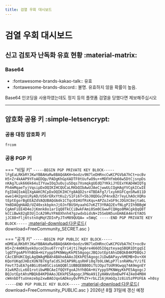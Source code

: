 ```yaml
---
title: 검열 우회 대시보드
---
```

# 검열 우회 대시보드
## 신고 검토자 난독화 유효 현황 :material-matrix:
### Base64 
- :fontawesome-brands-kakao-talk:: 유효  
- :fontawesome-brands-discord:: 불명. 유효하지 않을 확률이 높음.  

Base64 인코딩을 사용하였는데도 정지 등의 플랫폼 검열을 당했다면 제보해주십시오

---
## 암호화 공용 키 :simple-letsencrypt:

### 공용 대칭 암호화 키  
`frcom`

### 공용 PGP 키
=== "비밀 키"
    ```
    -----BEGIN PGP PRIVATE KEY BLOCK-----
    lFgEaLRKbRYJKwYBBAHaRw8BAQdAKH+bodzv9N7leDHRncCwKCPGVbA7hCt+ocBv
    H5+Zr4kAAP9YFoAEDQp/PADgKhGpXADTF0tUufwO9u++MDFHfmb66w5DtCjsnpDs
    nKAg7Luk666k64uI7YuwIOq3uOujuSDqs7XsmqkgUEdQ7YKkiJYEExYKAD4WIQTg
    Ph4mMqaeTyjVqsipDxOQIKIHCQUCaLRKbQIbAwUJAeCjwwULCQgHAgYVCgkICwIE
    FgIDAQIeAQIXgAAKCRCpDxOQIKIHCYg8AQD2sr4TBDAfg7/lxykKGFCqnSRw811D
    ewe14H2gnUiRyAD/US6rERxYtKu2/S1Fi6T+5bJ0QDGv2P4nxBZr7eyLhAOcXQRo
    tEptEgorBgEEAZdVAQUBAQdA4k1CTqc01HUfRsKqu+APZoJxGF9cJDGXC8ejta6L
    Ym8DAQgHAAD/UZ40xskbpknJjOJnfBUSHyaahG7oKZT3YRAQ2EvfNLgP2Ih9BBgW
    CgAmFiEE4D4eJjKmnk8o1arIqQ8TkCCiBwkFAmi0Sm0CGwwFCQHgo8MACgkQqQ8T
    kCCiBwk82gD3UjIcA29RuYPA8Xhnh47gzwdxbidsN+25SebN5unbHAEA4mrEYAOS
    jJC88+Flj6tstnXqMqYZDInPyJTnM89QUQA=
    =5WqC
    -----END PGP PRIVATE KEY BLOCK-----
    ```
    [:material-download:다운로드](./자유%20커뮤니티%20그룹%20공용%20PGP키_0xA90F139020A20709_SECRET.asc){ download=FreeCommunity_SECRET.asc }

=== "공개 키"
    ```
    -----BEGIN PGP PUBLIC KEY BLOCK-----
    mDMEaLRKbRYJKwYBBAHaRw8BAQdAKH+bodzv9N7leDHRncCwKCPGVbA7hCt+ocBv
    H5+Zr4m0KOyekOycoCDsu6TrrqTri4jti7Ag6re466O5IOqzteyaqSBQR1DtgqSI
    lgQTFgoAPhYhBOA+HiYypp5PKNWqyKkPE5AgogcJBQJotEptAhsDBQkB4KPDBQsJ
    CAcCBhUKCQgLAgQWAgMBAh4BAheAAAoJEKkPE5AgogcJiDwBAPayvhMEMB+Dv+XH
    KQoYUKqdJHDzXUN7B7XgfaCdSJHIAP9RLqsRHFi0q7b9LUWLpP7lsnRAMa/Y/ifE
    Fmvt7IuEA7g4BGi0Sm0SCisGAQQBl1UBBQEBB0DiTUJOpzTUdR9Gwqq74A9mgnEY
    X1wkMZcLx6O1rotibwMBCAeIfQQYFgoAJhYhBOA+HiYypp5PKNWqyKkPE5AgogcJ
    BQJotEptAhsMBQkB4KPDAAoJEKkPE5AgogcJPNoA91IyHANvUbmDwPF4Z4eO4M8H
    cW4nbDftuUnmzebp2xwBAOJqxGADkoyQvPPhZY+rbLZ16jKmGQyJz8iU5zPPUFEA
    =h0sy
    -----END PGP PUBLIC KEY BLOCK-----
    ```
    [:material-download:다운로드](./자유%20커뮤니티%20그룹%20공용%20PGP키_0xA90F139020A20709_public.asc){ download=FreeCommunity_PUBLIC.asc }
2026년 8월 31일에 갱신 예정